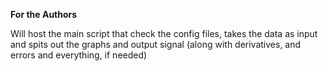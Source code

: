 **For the Authors**

Will host the main script that check the config files, takes the data as input and spits out the graphs and output signal (along with derivatives, and errors and everything, if needed)